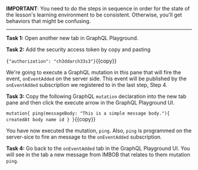 **IMPORTANT**: You need to do the steps in sequence in order for the state of the lesson's learning environment to be
consistent. Otherwise, you'll get behaviors that might be confusing.

------

**Task 1:** Open another new tab in GraphQL Playground.

**Task 2:** Add the security access token by copy and pasting

`{"authorization": "ch3ddarch33s3"}`{{copy}}

We're going to execute a GraphQL mutation in this pane 
that will fire the event, `onEventAdded` on the server side. This event will be published by the
`onEventAdded` subscription we registered to in the last step, Step 4.

**Task 3:** Copy the following GraphQL `mutation` declaration into the new tab pane and then click the
execute arrow in the GraphQL Playground UI.

`
mutation{
  ping(messageBody: "This is a simple message body."){
    createdAt
    body
    name
    id
  }
}
`{{copy}}

You have now executed the mutation, `ping`. Also, `ping` is programmed on the server-sice to fire an message to the
`onEventAdded` subscription.

**Task 4:** Go back to the `onEventAdded` tab in the GraphQL Playground UI. You will see in the tab a new
message from IMBOB that relates to them mutation `ping`.